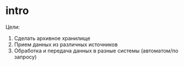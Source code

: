 # intro
Цели:
1. Сделать архивное хранилище
2. Прием данных из различных источников
3. Обработка и передача данных в разные системы (автоматом/по запросу)

